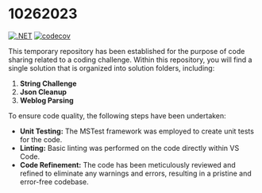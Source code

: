 # 10262023

[![.NET](https://github.com/mmadhuria/10262023/actions/workflows/main.yml/badge.svg)](https://github.com/mmadhuria/10262023/actions/workflows/main.yml)
[![codecov](https://codecov.io/gh/mmadhuria/10262023/graph/badge.svg?token=CB2AKQGF1B)](https://codecov.io/gh/mmadhuria/10262023)

This temporary repository has been established for the purpose of code sharing related to a coding challenge. Within this repository, you will find a single solution that is organized into solution folders, including:

1. **String Challenge**
2. **Json Cleanup**
3. **Weblog Parsing**

To ensure code quality, the following steps have been undertaken:

- **Unit Testing:** The MSTest framework was employed to create unit tests for the code.
- **Linting:** Basic linting was performed on the code directly within VS Code.
- **Code Refinement:** The code has been meticulously reviewed and refined to eliminate any warnings and errors, resulting in a pristine and error-free codebase.
